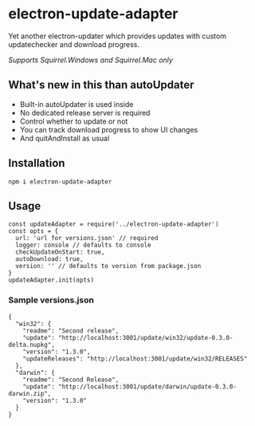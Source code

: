 # electron-update-adapter
Yet another electron-updater which provides updates with custom updatechecker and download progress.

*Supports Squirrel.Windows and Squirrel.Mac only*

## What's new in this than autoUpdater
 - Built-in autoUpdater is used inside
 - No dedicated release server is required
 - Control whether to update or not
 - You can track download progress to show UI changes
 - And quitAndInstall as usual

## Installation
` npm i electron-update-adapter `

## Usage
```
const updateAdapter = require('../electron-update-adapter')
const opts = {
  url: 'url for versions.json' // required
  logger: console // defaults to console
  checkUpdateOnStart: true,
  autoDownload: true,
  version: '' // defaults to version from package.json
}
updateAdapter.init(opts)
```

### Sample versions.json
```
{
  "win32": {
    "readme": "Second release",
    "update": "http://localhost:3001/update/win32/update-0.3.0-delta.nupkg",
    "version": "1.3.0",
    "updateReleases": "http://localhost:3001/update/win32/RELEASES"
  },
  "darwin": {
    "readme": "Second Release",
    "update": "http://localhost:3001/update/darwin/update-0.3.0-darwin.zip",
    "version": "1.3.0"
  }
}
```